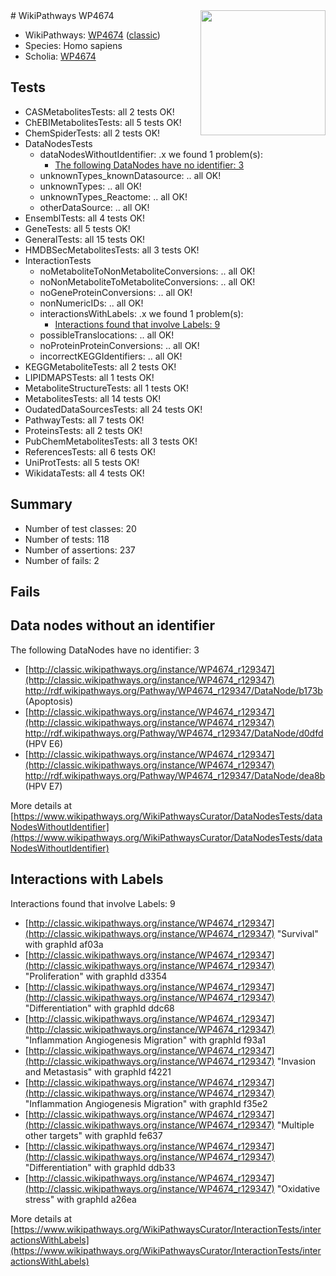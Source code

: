 <img style="float: right; width: 200px" src="https://upload.wikimedia.org/wikipedia/commons/thumb/8/83/Wplogo_with_text_500.png/640px-Wplogo_with_text_500.png" />
# WikiPathways WP4674

* WikiPathways: [WP4674](https://wikipathways.org/pathways/WP4674) ([classic](https://classic.wikipathways.org/instance/WP4674))
* Species: Homo sapiens
* Scholia: [WP4674](https://scholia.toolforge.org/wikipathways/WP4674)
## Tests
* CASMetabolitesTests: all 2 tests OK!
* ChEBIMetabolitesTests: all 5 tests OK!
* ChemSpiderTests: all 2 tests OK!
* DataNodesTests
    * dataNodesWithoutIdentifier: .x we found 1 problem(s):
        * [The following DataNodes have no identifier: 3](#d2d32fa2)
    * unknownTypes_knownDatasource: .. all OK!
    * unknownTypes: .. all OK!
    * unknownTypes_Reactome: .. all OK!
    * otherDataSource: .. all OK!
* EnsemblTests: all 4 tests OK!
* GeneTests: all 5 tests OK!
* GeneralTests: all 15 tests OK!
* HMDBSecMetabolitesTests: all 3 tests OK!
* InteractionTests
    * noMetaboliteToNonMetaboliteConversions: .. all OK!
    * noNonMetaboliteToMetaboliteConversions: .. all OK!
    * noGeneProteinConversions: .. all OK!
    * nonNumericIDs: .. all OK!
    * interactionsWithLabels: .x we found 1 problem(s):
        * [Interactions found that involve Labels: 9](#630d2680)
    * possibleTranslocations: .. all OK!
    * noProteinProteinConversions: .. all OK!
    * incorrectKEGGIdentifiers: .. all OK!
* KEGGMetaboliteTests: all 2 tests OK!
* LIPIDMAPSTests: all 1 tests OK!
* MetaboliteStructureTests: all 1 tests OK!
* MetabolitesTests: all 14 tests OK!
* OudatedDataSourcesTests: all 24 tests OK!
* PathwayTests: all 7 tests OK!
* ProteinsTests: all 2 tests OK!
* PubChemMetabolitesTests: all 3 tests OK!
* ReferencesTests: all 6 tests OK!
* UniProtTests: all 5 tests OK!
* WikidataTests: all 4 tests OK!


## Summary

* Number of test classes: 20
* Number of tests: 118
* Number of assertions: 237
* Number of fails: 2

## Fails

<a name="d2d32fa2" />

## Data nodes without an identifier

The following DataNodes have no identifier: 3

* [http://classic.wikipathways.org/instance/WP4674_r129347](http://classic.wikipathways.org/instance/WP4674_r129347) http://rdf.wikipathways.org/Pathway/WP4674_r129347/DataNode/b173b (Apoptosis)
* [http://classic.wikipathways.org/instance/WP4674_r129347](http://classic.wikipathways.org/instance/WP4674_r129347) http://rdf.wikipathways.org/Pathway/WP4674_r129347/DataNode/d0dfd (HPV E6)
* [http://classic.wikipathways.org/instance/WP4674_r129347](http://classic.wikipathways.org/instance/WP4674_r129347) http://rdf.wikipathways.org/Pathway/WP4674_r129347/DataNode/dea8b (HPV E7)


More details at [https://www.wikipathways.org/WikiPathwaysCurator/DataNodesTests/dataNodesWithoutIdentifier](https://www.wikipathways.org/WikiPathwaysCurator/DataNodesTests/dataNodesWithoutIdentifier)

<a name="630d2680" />

## Interactions with Labels

Interactions found that involve Labels: 9

* [http://classic.wikipathways.org/instance/WP4674_r129347](http://classic.wikipathways.org/instance/WP4674_r129347) "Survival" with graphId af03a
* [http://classic.wikipathways.org/instance/WP4674_r129347](http://classic.wikipathways.org/instance/WP4674_r129347) "Proliferation" with graphId d3354
* [http://classic.wikipathways.org/instance/WP4674_r129347](http://classic.wikipathways.org/instance/WP4674_r129347) "Differentiation" with graphId ddc68
* [http://classic.wikipathways.org/instance/WP4674_r129347](http://classic.wikipathways.org/instance/WP4674_r129347) "Inflammation
Angiogenesis
Migration" with graphId f93a1
* [http://classic.wikipathways.org/instance/WP4674_r129347](http://classic.wikipathways.org/instance/WP4674_r129347) "Invasion and Metastasis" with graphId f4221
* [http://classic.wikipathways.org/instance/WP4674_r129347](http://classic.wikipathways.org/instance/WP4674_r129347) "Inflammation
Angiogenesis
Migration" with graphId f35e2
* [http://classic.wikipathways.org/instance/WP4674_r129347](http://classic.wikipathways.org/instance/WP4674_r129347) "Multiple other targets" with graphId fe637
* [http://classic.wikipathways.org/instance/WP4674_r129347](http://classic.wikipathways.org/instance/WP4674_r129347) "Differentiation" with graphId ddb33
* [http://classic.wikipathways.org/instance/WP4674_r129347](http://classic.wikipathways.org/instance/WP4674_r129347) "Oxidative stress" with graphId a26ea


More details at [https://www.wikipathways.org/WikiPathwaysCurator/InteractionTests/interactionsWithLabels](https://www.wikipathways.org/WikiPathwaysCurator/InteractionTests/interactionsWithLabels)

